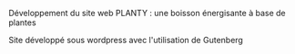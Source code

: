 Développement du site web PLANTY : une boisson énergisante à base de plantes

Site développé sous wordpress avec l'utilisation de Gutenberg 
